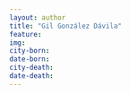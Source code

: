 ```yaml
---
layout: author
title: "Gil González Dávila"
feature: 
img:
city-born: 
date-born: 
city-death: 
date-death:
---
```

